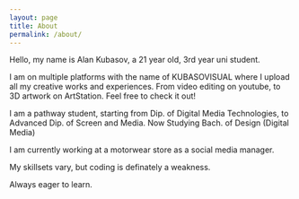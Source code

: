 ```yaml
---
layout: page
title: About
permalink: /about/
---
```


Hello, my name is Alan Kubasov, a 21 year old, 3rd year uni student.

I am on multiple platforms with the name of KUBASOVISUAL where I upload all my creative works and experiences. From video editing on youtube, to 3D artwork on ArtStation. Feel free to check it out!

I am a pathway student, starting from Dip. of Digital Media Technologies, to Advanced Dip. of Screen and Media. Now Studying Bach. of Design (Digital Media)

I am currently working at a motorwear store as a social media manager. 

My skillsets vary, but coding is definately a weakness.

Always eager to learn.